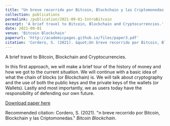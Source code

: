 ```yaml
---
title: "Un breve recorrido por Bitcoin, Blockchain y las Criptomonedas."
collection: publications
permalink: /publication/2021-09-01-IntroBitcoin
excerpt: 'A brief travel to Bitcoin, Blockchain and Cryptocurrencies.'
date: 2021-09-01
venue: 'Bitcoin Blockchain'
paperurl: 'http://academicpages.github.io/files/paper3.pdf'
citation: 'Cordero, S. (2021). &quot;Un breve recorrido por Bitcoin, Blockchain y las Criptomonedas.&quot; <i>Bitcoin Blockchain 1</i>.'
---
```

A brief travel to Bitcoin, Blockchain and Cryptocurrencies.

In this first approach, we will make a brief tour of the history of money and how we got to the current situation. We will continue with a basic idea of what the chain of blocks (or Blockchain) is. We will talk about cryptography and the use of both the public keys and the private keys of the wallets (or Wallets). Lastly and most importantly, we as users today have the responsibility of defending our own future.

[Download paper here](http://sebacordero.github.io/files/paper3.pdf)

Recommended citation: Cordero, S. (2021). "n breve recorrido por Bitcoin, Blockchain y las Criptomonedas." <i>Bitcoin Blockchain</i>.